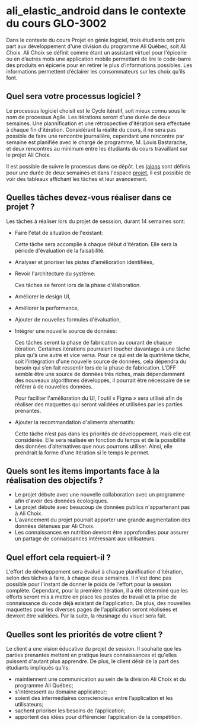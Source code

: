 # ali_elastic_android dans le contexte du cours GLO-3002

Dans le contexte du cours Projet en génie logiciel, trois étudiants ont pris part aux développement d'une division du programme Ali Québec, soit Ali Choix. Ali Choix se définit comme étant un assistant virtuel pour l'épicerie ou en d’autres mots une application mobile permettant de lire le code-barre des produits en épicerie pour en retirer le plus d’informations possibles. Les informations permettent d’éclairer les consommateurs sur les choix qu’ils font.


## Quel sera votre processus logiciel ?

Le processus logiciel choisit est le Cycle itératif, soit mieux connu sous le nom de processus Agile. Les itérations seront d'une durée de deux semaines. Une plannification et une rétrospective d'itération sera effectuée à chaque fin d'itération. Considérant la réalité du cours, il ne sera pas possible de faire une rencontre journalière, cependant une rencontre par semaine est planifiée avec le chargé de programme, M. Louis Bastarache, et deux rencontres au minimum entre les étudiants du cours travaillant sur le projet Ali Choix.

Il est possible de suivre le processus dans ce dépôt. Les [jalons](https://github.com/Lapro15/ali_elastic_android/milestones) sont définis pour une durée de deux semaines et dans l'espace [projet](https://github.com/Lapro15/ali_elastic_android/projects/1), il est possible de voir des tableaux affichant les tâches et leur avancement.

## Quelles tâches devez-vous réaliser dans ce projet ?

Les tâches à réaliser lors du projet de sesssion, durant 14 semaines sont: 

- Faire l'état de situation de l'existant: 

  Cette tâche sera accomplie à chaque début d'itération. Elle sera la période d'évaluation de la faisabilité.

- Analyser et prioriser les pistes d'amélioration identifiées,
- Revoir l'architecture du système: 

   Ces tâches se feront lors de la phase d'élaboration.

- Améliorer le design UI,
- Améliorer la performance,
- Ajouter de nouvelles formules d'évaluation,
- Intégrer une nouvelle source de données: 

  Ces tâches seront la phase de fabrication au courant de chaque itération. Certaines itérations pourraient toucher davantage à une tâche plus qu'à une autre et vice versa. Pour ce qui est de la quatrième tâche, soit l'intégration d'une nouvelle source de données, cela dépendra du besoin qui s’en fait ressentir lors de la phase de fabrication. L’OFF semble être une source de données très riches, mais dépendamment des nouveaux algorithmes développés, il pourrait être nécessaire de se référer à de nouvelles données.
  
   Pour faciliter l'amélioration du UI, l'outil « Figma » sera utilisé afin de réaliser des maquettes qui seront validées et utilisées par les parties prenantes.

- Ajouter la recommandation d'aliments alternatifs: 

  Cette tâche n’est pas dans les priorités de développement, mais elle est considérée. Elle sera réalisée en fonction du temps et de la possibilité des données d’alternatives que nous pourrons utiliser. Ainsi, elle prendrait la forme d'une itération si le temps le permet.
  
## Quels sont les items importants face à la réalisation des objectifs ?

- Le projet débute avec une nouvelle collaboration avec un programme afin d'avoir des données écologiques.
- Le projet débute avec beaucoup de données publics n'appartenant pas à Ali Choix. 
- L'avancement du projet pourrait apporter une grande augmentation des données détenues par Ali Choix.
- Les connaissances en nutrition devront être approfondies pour assurer un partage de connaissances intéressant aux utilisateurs.

## Quel effort cela requiert-il ?

L'effort de développement sera évalué à chaque planification d'itération, selon des tâches à faire, à chaque deux semaines. Il n'est donc pas possible pour l'instant de donner le poids de l'effort pour la session complète. Cependant, pour la première itération, il a été déterminé que les efforts seront mis à mettre en place les postes de travail et la prise de connaissance du code déjà existant de l'application. De plus, des nouvelles maquettes pour les diverses pages de l'application seront réalisées et devront être validées. Par la suite, la réusinage du visuel sera fait.

## Quelles sont les priorités de votre client ? 

Le client a une vision éducative du projet de session. Il souhaite que les parties prenantes mettent en pratique leurs connaissances et qu'elles puissent d'autant plus apprendre. De plus, le client désir de la part des étudiants impliqués qu'ils:

- maintiennent une communication au sein de la division Ali Choix et du programme Ali Québec;
- s'intéressent au domaine applicateur;
- soient des intermédiaires consciencieux entre l’application et les utilisateurs;
- sachent prioriser les besoins de l’application;
- apportent des idées pour différencier l’application de la compétition.
